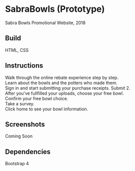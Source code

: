 # SabraBowls (Prototype)
Sabra Bowls Promotional Website, 2018

## Build
HTML, CSS

## Instructions
Walk through the online rebate experience step by step.  
Learn about the bowls and the potters who made them.  
Sign in and start submitting your purchase receipts. 
Submit 2.  
After you've fullfilled your uploads, choose your free bowl.  
Confirm your free bowl choice.  
Take a survey.  
Click home to see your bowl information.  

## Screenshots
Coming Soon

## Dependencies
Bootstrap 4

